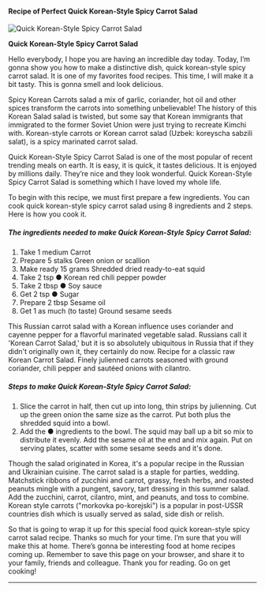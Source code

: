             

#### Recipe of Perfect Quick Korean-Style Spicy Carrot Salad

![Quick Korean-Style Spicy Carrot Salad](https://img-global.cpcdn.com/recipes/4839054863499264/751x532cq70/quick-korean-style-spicy-carrot-salad-recipe-main-photo.jpg)

**Quick Korean-Style Spicy Carrot Salad**

Hello everybody, I hope you are having an incredible day today. Today, I’m gonna show you how to make a distinctive dish, quick korean-style spicy carrot salad. It is one of my favorites food recipes. This time, I will make it a bit tasty. This is gonna smell and look delicious.

Spicy Korean Carrots salad a mix of garlic, coriander, hot oil and other spices transform the carrots into something unbelievable! The history of this Korean Salad salad is twisted, but some say that Korean immigrants that immigrated to the former Soviet Union were just trying to recreate Kimchi with. Korean-style carrots or Korean carrot salad (Uzbek: koreyscha sabzili salat), is a spicy marinated carrot salad.

Quick Korean-Style Spicy Carrot Salad is one of the most popular of recent trending meals on earth. It is easy, it is quick, it tastes delicious. It is enjoyed by millions daily. They’re nice and they look wonderful. Quick Korean-Style Spicy Carrot Salad is something which I have loved my whole life.

To begin with this recipe, we must first prepare a few ingredients. You can cook quick korean-style spicy carrot salad using 8 ingredients and 2 steps. Here is how you cook it.

##### The ingredients needed to make Quick Korean-Style Spicy Carrot Salad:

1.  Take 1 medium Carrot
2.  Prepare 5 stalks Green onion or scallion
3.  Make ready 15 grams Shredded dried ready-to-eat squid
4.  Take 2 tsp ● Korean red chili pepper powder
5.  Take 2 tbsp ● Soy sauce
6.  Get 2 tsp ● Sugar
7.  Prepare 2 tbsp Sesame oil
8.  Get 1 as much (to taste) Ground sesame seeds

This Russian carrot salad with a Korean influence uses coriander and cayenne pepper for a flavorful marinated vegetable salad. Russians call it 'Korean Carrot Salad,' but it is so absolutely ubiquitous in Russia that if they didn't originally own it, they certainly do now. Recipe for a classic raw Korean Carrot Salad. Finely julienned carrots seasoned with ground coriander, chili pepper and sautéed onions with cilantro.

##### Steps to make Quick Korean-Style Spicy Carrot Salad:

1.  Slice the carrot in half, then cut up into long, thin strips by julienning. Cut up the green onion the same size as the carrot. Put both plus the shredded squid into a bowl.
2.  Add the ● ingredients to the bowl. The squid may ball up a bit so mix to distribute it evenly. Add the sesame oil at the end and mix again. Put on serving plates, scatter with some sesame seeds and it's done.

Though the salad originated in Korea, it's a popular recipe in the Russian and Ukrainian cuisine. The carrot salad is a staple for parties, wedding. Matchstick ribbons of zucchini and carrot, grassy, fresh herbs, and roasted peanuts mingle with a pungent, savory, tart dressing in this summer salad. Add the zucchini, carrot, cilantro, mint, and peanuts, and toss to combine. Korean style carrots ("morkovka po-korejski") is a popular in post-USSR countries dish which is usually served as salad, side dish or relish.

So that is going to wrap it up for this special food quick korean-style spicy carrot salad recipe. Thanks so much for your time. I’m sure that you will make this at home. There’s gonna be interesting food at home recipes coming up. Remember to save this page on your browser, and share it to your family, friends and colleague. Thank you for reading. Go on get cooking!

* * *